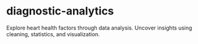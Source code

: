 # diagnostic-analytics
Explore heart health factors through data analysis. Uncover insights using cleaning, statistics, and visualization.
